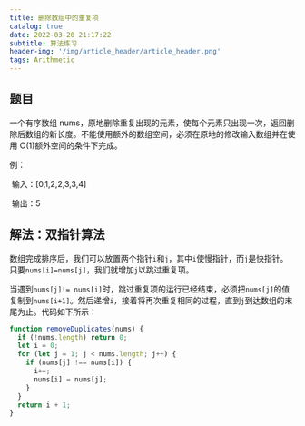 ```yaml
---
title: 删除数组中的重复项
catalog: true
date: 2022-03-20 21:17:22
subtitle: 算法练习
header-img: '/img/article_header/article_header.png'
tags: Arithmetic
---
```


## 题目

一个有序数组 nums，原地删除重复出现的元素，使每个元素只出现一次，返回删除后数组的新长度。不能使用额外的数组空间，必须在原地的修改输入数组并在使用 O(1)额外空间的条件下完成。

例：

​ 输入：[0,1,2,2,3,3,4]

​ 输出：5

## 解法：双指针算法

数组完成排序后，我们可以放置两个指针`i`和`j`，其中`i`使慢指针，而`j`是快指针。只要`nums[i]=nums[j]`，我们就增加`j`以跳过重复项。

当遇到`nums[j]!= nums[i]`时，跳过重复项的运行已经结束，必须把`nums[j]`的值复制到`nums[i+1]`。然后递增`i`，接着将再次重复相同的过程，直到`j`到达数组的末尾为止。代码如下所示：

```js
function removeDuplicates(nums) {
  if (!nums.length) return 0;
  let i = 0;
  for (let j = 1; j < nums.length; j++) {
    if (nums[j] !== nums[i]) {
      i++;
      nums[i] = nums[j];
    }
  }
  return i + 1;
}
```
